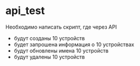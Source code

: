 # api_test

Необходимо написать скрипт, где через API
 * будут созданы 10 устройств
 * будет запрошена информация о 10 устройствах
 * будут обновлены имена 10 устройств
 * будут удалены 10 устройств